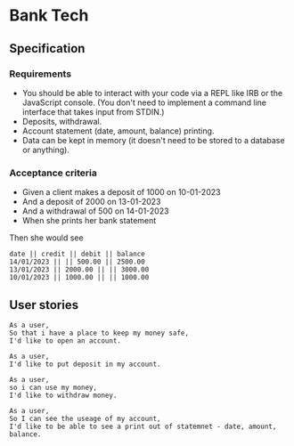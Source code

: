 # Bank Tech

## Specification
### Requirements
* You should be able to interact with your code via a REPL like IRB or the JavaScript console. (You don't need to implement a command line interface that takes input from STDIN.)
* Deposits, withdrawal.
* Account statement (date, amount, balance) printing.
* Data can be kept in memory (it doesn't need to be stored to a database or anything).
### Acceptance criteria
* Given a client makes a deposit of 1000 on 10-01-2023
* And a deposit of 2000 on 13-01-2023
* And a withdrawal of 500 on 14-01-2023
* When she prints her bank statement

Then she would see
```
date || credit || debit || balance
14/01/2023 || || 500.00 || 2500.00
13/01/2023 || 2000.00 || || 3000.00
10/01/2023 || 1000.00 || || 1000.00
```

## User stories
```
As a user,
So that i have a place to keep my money safe,
I'd like to open an account. 

As a user, 
I'd like to put deposit in my account.

As a user, 
so i can use my money,
I'd like to withdraw money.

As a user,
So I can see the useage of my account,
I'd like to be able to see a print out of statemnet - date, amount, balance.
```

